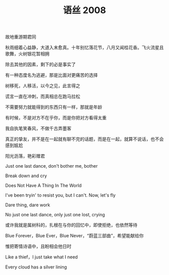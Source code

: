 ﻿---
layout: post
title: 语丝 2008
category: poem
description: 各种签名、摘抄、短句
---

故地重游期君同  
  
秋雨细着心益静，大道入末愈真。十年别忆落花节，八月又闻桂花香。飞火流星且歌舞，火树银花暂相拥  
  
除去其他的因素，剩下的必是事实了  
  
有一种态度名为逃避，那是比面对更痛苦的选择  
  
树移死，人移活，以今之见，此言得之  
  
谎言一直在冲刺，而真相总在跑马拉松  
  
不需要努力就能得到的东西只有一样，那就是年龄  
  
有时候，不是对方不在乎你，而是你把对方看得太重  
  
我自执笔笑春风，不做千古弄墨客  
  
真正的挚友，并不是在一起就有聊不完的话题，而是在一起，就算不说话，也不会感到尴尬  
  
阳光沥落，艳彩赠君  
  
Just one last dance, don't bother me, bother  
  
Break down and cry  
  
Does Not Have A Thing In The World  
  
I've been tryin' to resist you, but I can't. Now, let's fly  
  
Dare thing, dare work  
  
No just one last dance, only just one lost, crying  
  
或许我就是属树科的，扎根在与你的回忆中，即使拒绝，也依然等待  
  
Blue Forever，Blue Ever，Blue Never，“蔚蓝三部曲”，希望能献给你  
  
惟把寄情诗语中，且盼相会他日时  
  
Like a thief，I just take what I need  
  
Every cloud has a silver lining  

